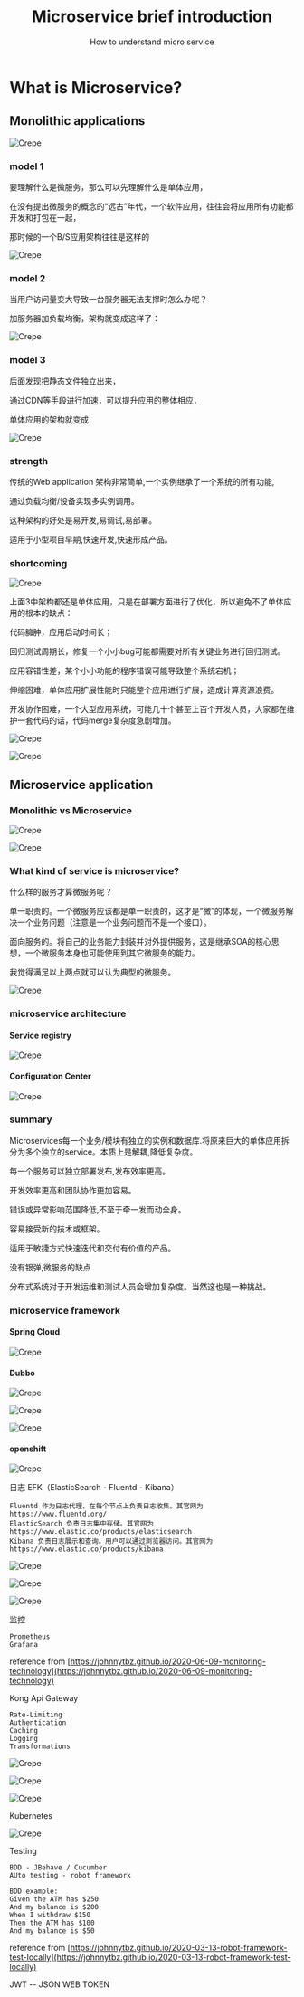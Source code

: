 ﻿---
layout: post
title: Microservice brief introduction
subtitle: How to understand micro service
tags: [technology]
comments: true
---


# What is Microservice?


## Monolithic applications

![Crepe](/img/microservice/p004.png)

### model 1

要理解什么是微服务，那么可以先理解什么是单体应用，

在没有提出微服务的概念的“远古”年代，一个软件应用，往往会将应用所有功能都开发和打包在一起，

那时候的一个B/S应用架构往往是这样的

![Crepe](/img/microservice/p001.png)

### model 2

当用户访问量变大导致一台服务器无法支撑时怎么办呢？

加服务器加负载均衡，架构就变成这样了：

![Crepe](/img/microservice/p002.png)

### model 3

后面发现把静态文件独立出来，

通过CDN等手段进行加速，可以提升应用的整体相应，

单体应用的架构就变成

![Crepe](/img/microservice/p003.png)

### strength

传统的Web application 架构非常简单,一个实例继承了一个系统的所有功能,

通过负载均衡/设备实现多实例调用。

这种架构的好处是易开发,易调试,易部署。

适用于小型项目早期,快速开发,快速形成产品。

### shortcoming

![Crepe](/img/microservice/p005.png)

上面3中架构都还是单体应用，只是在部署方面进行了优化，所以避免不了单体应用的根本的缺点：

代码臃肿，应用启动时间长；

回归测试周期长，修复一个小小bug可能都需要对所有关键业务进行回归测试。

应用容错性差，某个小小功能的程序错误可能导致整个系统宕机；

伸缩困难，单体应用扩展性能时只能整个应用进行扩展，造成计算资源浪费。

开发协作困难，一个大型应用系统，可能几十个甚至上百个开发人员，大家都在维护一套代码的话，代码merge复杂度急剧增加。

![Crepe](/img/microservice/p006.png)

![Crepe](/img/microservice/p013.png)

## Microservice application

### Monolithic vs Microservice

![Crepe](/img/microservice/p008.png)

![Crepe](/img/microservice/p010.png)

### What kind of service is microservice?

什么样的服务才算微服务呢？

单一职责的。一个微服务应该都是单一职责的，这才是“微”的体现，一个微服务解决一个业务问题（注意是一个业务问题而不是一个接口）。

面向服务的。将自己的业务能力封装并对外提供服务，这是继承SOA的核心思想，一个微服务本身也可能使用到其它微服务的能力。

我觉得满足以上两点就可以认为典型的微服务。

![Crepe](/img/microservice/p009.png)

### microservice architecture

#### Service registry

![Crepe](/img/microservice/p007.png)

#### Configuration Center

![Crepe](/img/microservice/p011.png)


### summary

Microservices每一个业务/模块有独立的实例和数据库.将原来巨大的单体应用拆分为多个独立的service。本质上是解耦,降低复杂度。

每一个服务可以独立部署发布,发布效率更高。

开发效率更高和团队协作更加容易。

错误或异常影响范围降低,不至于牵一发而动全身。

容易接受新的技术或框架。

适用于敏捷方式快速迭代和交付有价值的产品。

没有银弹,微服务的缺点

分布式系统对于开发运维和测试人员会增加复杂度。当然这也是一种挑战。

### microservice framework

#### Spring Cloud

![Crepe](/img/microservice/p012.png)

#### Dubbo

![Crepe](/img/microservice/p016.png)

![Crepe](/img/microservice/p017.png)

![Crepe](/img/microservice/p015.png)

#### openshift

![Crepe](/img/microservice/p014.png)

日志 
EFK（ElasticSearch - Fluentd - Kibana）
~~~
Fluentd 作为日志代理，在每个节点上负责日志收集。其官网为 https://www.fluentd.org/
ElasticSearch 负责日志集中存储。其官网为 https://www.elastic.co/products/elasticsearch
Kibana 负责日志展示和查询。用户可以通过浏览器访问。其官网为 https://www.elastic.co/products/kibana
~~~

![Crepe](/img/microservice/p019.png)

![Crepe](/img/microservice/p020.png)

![Crepe](/img/microservice/p021.png)

监控
~~~
Prometheus
Grafana
~~~
reference from [https://johnnytbz.github.io/2020-06-09-monitoring-technology](https://johnnytbz.github.io/2020-06-09-monitoring-technology)

Kong Api Gateway
~~~
Rate-Limiting
Authentication
Caching
Logging
Transformations
~~~

![Crepe](/img/microservice/p022.png)

![Crepe](/img/microservice/p023.png)

![Crepe](/img/microservice/p024.png)

Kubernetes

![Crepe](/img/microservice/p018.png)

Testing
~~~
BDD - JBehave / Cucumber   
AUto testing - robot framework 
~~~
~~~
BDD example:
Given the ATM has $250
And my balance is $200
When I withdraw $150
Then the ATM has $100
And my balance is $50
~~~
reference from [https://johnnytbz.github.io/2020-03-13-robot-framework-test-locally](https://johnnytbz.github.io/2020-03-13-robot-framework-test-locally)

JWT -- JSON WEB TOKEN
